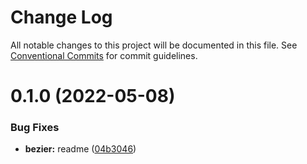 # Change Log

All notable changes to this project will be documented in this file.
See [Conventional Commits](https://conventionalcommits.org) for commit guidelines.

# 0.1.0 (2022-05-08)


### Bug Fixes

* **bezier:** readme ([04b3046](https://github.com/tkofh/squiggles/commit/04b3046d9ab0d18e9baada53e944677e7bd21ff9))

